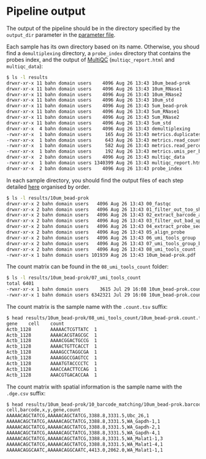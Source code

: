 
# Pipeline output

The output of the pipeline should be in the directory specified by the `output_dir` parameter in the [parameter file](config.md).

Each sample has its own directory based on its name.
Otherwise, you shoud find a `demultiplexing` directory, a `probe_index` directory that contains the probes index, and the output of [MultiQC](https://multiqc.info) (`multiqc_report.html` and `multiqc_data`):

```bash
$ ls -l results 
drwxr-xr-x 11 bahn domain users    4096 Aug 26 13:43 10um_bead-prok
drwxr-xr-x 11 bahn domain users    4096 Aug 26 13:43 10um_RNase1
drwxr-xr-x 11 bahn domain users    4096 Aug 26 13:43 10um_RNase2
drwxr-xr-x 11 bahn domain users    4096 Aug 26 13:43 10um_std
drwxr-xr-x 11 bahn domain users    4096 Aug 26 13:43 5um_bead-prok
drwxr-xr-x 11 bahn domain users    4096 Aug 26 13:43 5um_RNase1
drwxr-xr-x 11 bahn domain users    4096 Aug 26 13:43 5um_RNase2
drwxr-xr-x 11 bahn domain users    4096 Aug 26 13:43 5um_std
drwxr-xr-x  4 bahn domain users    4096 Aug 26 13:43 demultiplexing
-rwxr-xr-x  1 bahn domain users     165 Aug 26 13:43 metrics.duplicates_percent.csv
-rwxr-xr-x  1 bahn domain users     643 Aug 26 13:43 metrics.read_counts.csv
-rwxr-xr-x  1 bahn domain users     582 Aug 26 13:43 metrics.read_percent.csv
-rwxr-xr-x  1 bahn domain users     192 Aug 26 13:43 metrics.umis_per_barcode.csv
drwxr-xr-x  2 bahn domain users    4096 Aug 26 13:43 multiqc_data
-rwxr-xr-x  1 bahn domain users 1340399 Aug 26 13:43 multiqc_report.html
drwxr-xr-x  2 bahn domain users    4096 Aug 26 13:43 probe_index
```

In each sample directory, you should find the output files of each step detailed [here](steps.md) organised by order.


```bash
$ ls -l results/10um_bead-prok
drwxr-xr-x 2 bahn domain users   4096 Aug 26 13:43 00_fastqc
drwxr-xr-x 2 bahn domain users   4096 Aug 26 13:43 01_filter_out_too_short_read1
drwxr-xr-x 2 bahn domain users   4096 Aug 26 13:43 02_extract_barcode_and_umi
drwxr-xr-x 2 bahn domain users   4096 Aug 26 13:43 03_filter_out_bad_up_primer_sequence
drwxr-xr-x 2 bahn domain users   4096 Aug 26 13:43 04_extract_probe_sequence
drwxr-xr-x 2 bahn domain users   4096 Aug 26 13:43 05_align_probe
drwxr-xr-x 2 bahn domain users   4096 Aug 26 13:43 06_umi_tools_group
drwxr-xr-x 2 bahn domain users   4096 Aug 26 13:43 07_umi_tools_group_barcodes
drwxr-xr-x 2 bahn domain users   4096 Aug 26 13:43 08_umi_tools_count
-rwxr-xr-x 1 bahn domain users 101939 Aug 26 13:43 10um_bead-prok.pdf
```

The count matrix can be found in the `08_umi_tools_count` folder:

```bash
$ ls -l results/10um_bead-prok/07_umi_tools_count
total 6401
-rwxr-xr-x 1 bahn domain users    3615 Jul 29 16:08 10um_bead-prok.count.log
-rwxr-xr-x 1 bahn domain users 6342321 Jul 29 16:08 10um_bead-prok.count.tsv
```

The count matrix is the sample name with the `.count.tsv` suffix:

```bash
$ head results/10um_bead-prok/08_umi_tools_count/10um_bead-prok.count.tsv
gene    cell    count
Actb_1128       AAAAACTCGTTATC  1
Actb_1128       AAAACACGTAGCGC  1
Actb_1128       AAAACGGACTGCCG  1
Actb_1128       AAAACTGTTCACCT  1
Actb_1128       AAAAGCCTAGGCGA  1
Actb_1128       AAAAGGCCGAGTCC  1
Actb_1128       AAAATGTACCCCTC  1
Actb_1128       AAACCAACTTCCAG  1
Actb_1128       AAACGTGACACCAA  1
```

The count matrix with spatial information is the sample name with the `.dge.csv` suffix:

```bash
$ head results/10um_bead-prok/10_barcode_matching/10um_bead-prok.barcode_matching.dge.csv
cell,barcode,x,y,gene,count
AAAAACAGCTATCG,AAAAACAGCTATCG,3388.8,3331.5,Ubc_26,1
AAAAACAGCTATCG,AAAAACAGCTATCG,3388.8,3331.5,WA_Gapdh-1,1
AAAAACAGCTATCG,AAAAACAGCTATCG,3388.8,3331.5,WA_Gapdh-2,1
AAAAACAGCTATCG,AAAAACAGCTATCG,3388.8,3331.5,WA_Gapdh-4,1
AAAAACAGCTATCG,AAAAACAGCTATCG,3388.8,3331.5,WA_Malat1-1,3
AAAAACAGCTATCG,AAAAACAGCTATCG,3388.8,3331.5,WA_Malat1-4,1
AAAAACAGGCAATC,AAAAACAGGCAATC,4413.0,2062.0,WA_Malat1-1,1
```

